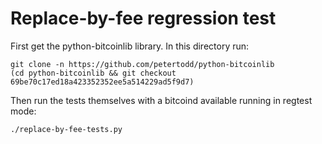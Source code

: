 Replace-by-fee regression test
==============================

First get the python-bitcoinlib library. In this directory run:

    git clone -n https://github.com/petertodd/python-bitcoinlib
    (cd python-bitcoinlib && git checkout 69be70c17ed18a423352352ee5a514229ad5f9d7)

Then run the tests themselves with a bitcoind available running in regtest
mode:

    ./replace-by-fee-tests.py

